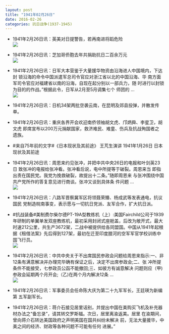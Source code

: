 ```yaml
---
layout: post
title: "1941年02月26日"
date: 2016-02-26
categories: 抗日战争(1937-1945)
---
```


<meta name="referrer" content="no-referrer" />

- 1941年2月26日讯：英美对日提警告，若再南进将蹈危险 <br/><img src="https://ww4.sinaimg.cn/large/aca367d8jw1f1d4twx0pnj20di0jp40o.jpg" />

- 1941年2月26日讯：芝加哥侨胞去年共捐助抗日二百余万元 <br/><img src="https://ww3.sinaimg.cn/large/aca367d8jw1f1d33xvbndj20f60dpdho.jpg" />

- 1941年2月26日讯：日军大本营鉴于大量援华物资由沿海进人中国境内，下达封 锁沿海的命令中国派遣军总司令官应对浙江省以北的中国沿海、华 南方面军司令官应对福建省以南的沿海，自现在起分别以一部兵力，随 时进行以封锁为目的的作战。”根据此令，日军从2月至5月调集七个 师团的 ... <br/><img src="https://ww2.sinaimg.cn/large/aca367d8jw1f1d1dqft7fj20c809zdh4.jpg" />

- 1941年2月26日讯：日机34架两批空袭云南，在昆明及郊县投弹，并散发传单。 

- 1941年2月26日讯：重庆各界开会欢迎南侨领袖胡文虎、邝炳舜、李星卫，胡文虎 即席宣布以200万元捐献国家，救济难民、难童、伤兵及抗战殉国者之 遗族。 

- #来自75年前的文字#《日本现状及其前途》 王芃生演讲 1941年1月26日 日本现状及其前途 

- 1941年2月26日讯：周恩来约见张冲，并把中共中央26日的电报和叶剑英23日 致张冲的电报给张冲看。张冲看后说，电中所提等于破裂。周恩来当 即指出责在国民党。我党为挽救破裂，故提出十二条。”随即周恩来 与张冲围绕中国共产党所作的答复意见进行商谈。张冲又谈到具体条 件问题 ... <br/><img src="https://ww2.sinaimg.cn/large/aca367d8jw1f1clr5yvuvj20c80hrdil.jpg" />

- 1941年2月26日讯：八路军晋察冀军区将领聂荣臻、杨成武等发表通电，抗议国民 党制造皖南事变，表示愿与一切抗日党派、友军合作，扩大抗日派。 

- #抗战装备#美制费尔柴尔德PT-19A型教练机（上）:美国Fairchild公司于1939年研制的单翼单发双座教练机，最初采用封闭式座舱盖，后改为敞开式，最大时速212公里，共生产3672架，二战中被提供给各同盟国。中国从1941年起根据《租借法案》先后得到127架，最初在迁至印度腊河的空军军官学校训练中国飞行员。 <br/><img src="https://ww1.sinaimg.cn/large/aca367d8jw1f1ciaacrafj20bm0c0ab9.jpg" />

- 1941年2月26日讯：中共中央关于不出席国民参政会问题给周恩来指示:一、非 12条有满意解决并办理完毕确有保证之后，决定不出席参政会;二、张 冲所提条件不能接受，七参政员公函不能撤回;三、如彼方有诚意解决 问题则应（甲)参政会延期两个月开会;（乙)在两个月内解决12条 ... <br/><img src="https://ww4.sinaimg.cn/large/aca367d8jw1f1cgjr76ulj20c8090ab8.jpg" />

- 1941年2月26日讯：军事委员会任命陈大庆为第二十九军军长，王廷瑛为新编第 五军副军长。 

- 1941年2月26日讯：蒋介石接见居里话别，并提出中国在美购买飞机及补充器材办法之“备忘录”，请其转交罗斯福。次日，居里离渝返美。居里 在渝期间，曾向蒋介石转达美国政府之声明美国在国共纠纷未解决 前，无法大量援华，中美之间的经济、财政等各种问题不可能有任何 进展。” 

